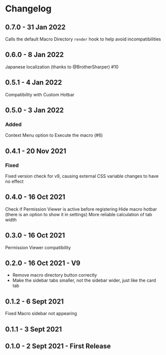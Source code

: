 # Changelog

## 0.7.0 - 31 Jan 2022

Calls the default Macro Directory `render` hook to help avoid incompatibilities

## 0.6.0 - 8 Jan 2022

Japanese localization (thanks to @BrotherSharper) #10

## 0.5.1 - 4 Jan 2022

Compatibility with Custom Hotbar

## 0.5.0 - 3 Jan 2022

### Added

Context Menu option to Execute the macro (#6)

## 0.4.1 - 20 Nov 2021

### Fixed

Fixed version check for v9, causing external CSS variable changes to have no effect

## 0.4.0 - 16 Oct 2021

Check if Permission Viewer is active before registering
Hide macro hotbar (there is an option to show it in settings)
More reliable calculation of tab width

## 0.3.0 - 16 Oct 2021

Permission Viewer compatibility

## 0.2.0 - 16 Oct 2021 - V9

- Remove macro directory button correctly
- Make the sidebar tabs smaller, not the sidebar wider, just like the card tab

## 0.1.2 - 6 Sept 2021

Fixed Macro sidebar not appearing

## 0.1.1 - 3 Sept 2021

## 0.1.0 - 2 Sept 2021 - First Release
